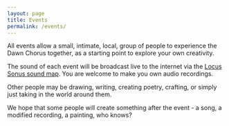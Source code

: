 ```yaml
---
layout: page
title: Events
permalink: /events/
---
```


All events allow a small, intimate, local, group of people to experience the Dawn Chorus together, as a starting point to explore your own creativity.

The sound of each event will be broadcast live to the internet via the [Locus Sonus sound map](http://locusonus.org/soundmap/051/). You are welcome to make you own audio recordings.

Other people may be drawing, writing, creating poetry, crafting, or simply just taking in the world around them.

We hope that some people will create something after the event - a song, a modified recording, a painting, who knows?
